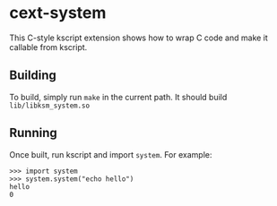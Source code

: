 # cext-system

This C-style kscript extension shows how to wrap C code and make it callable from kscript.


## Building

To build, simply run `make` in the current path. It should build `lib/libksm_system.so`

## Running

Once built, run kscript and import `system`. For example:

```ks
>>> import system
>>> system.system("echo hello")
hello
0
```
